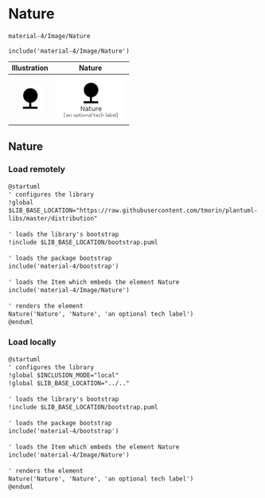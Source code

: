 # Nature


```text
material-4/Image/Nature
```

```text
include('material-4/Image/Nature')
```



| Illustration | Nature |
| :---: | :---: |
| ![illustration for Illustration](../../material-4/Image/Nature.png) | ![illustration for Nature](../../material-4/Image/Nature.Local.png) |




## Nature

### Load remotely
```plantuml
@startuml
' configures the library
!global $LIB_BASE_LOCATION="https://raw.githubusercontent.com/tmorin/plantuml-libs/master/distribution"

' loads the library's bootstrap
!include $LIB_BASE_LOCATION/bootstrap.puml

' loads the package bootstrap
include('material-4/bootstrap')

' loads the Item which embeds the element Nature
include('material-4/Image/Nature')

' renders the element
Nature('Nature', 'Nature', 'an optional tech label')
@enduml
```

### Load locally
```plantuml
@startuml
' configures the library
!global $INCLUSION_MODE="local"
!global $LIB_BASE_LOCATION="../.."

' loads the library's bootstrap
!include $LIB_BASE_LOCATION/bootstrap.puml

' loads the package bootstrap
include('material-4/bootstrap')

' loads the Item which embeds the element Nature
include('material-4/Image/Nature')

' renders the element
Nature('Nature', 'Nature', 'an optional tech label')
@enduml
```

